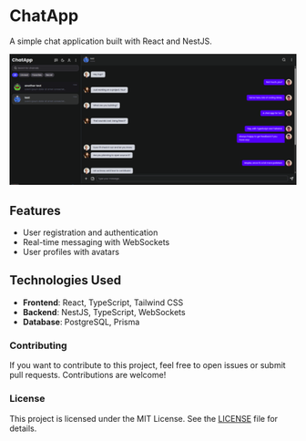 # ChatApp 
A simple chat application built with React and NestJS.

<img src="https://github.com/AydinTheFirst/chat-app/blob/main/assets/screeen_shoot.png" alt="ChatApp Screenshot" width="600">

## Features
- User registration and authentication
- Real-time messaging with WebSockets
- User profiles with avatars


## Technologies Used
- **Frontend**: React, TypeScript, Tailwind CSS
- **Backend**: NestJS, TypeScript, WebSockets
- **Database**: PostgreSQL, Prisma


### Contributing
If you want to contribute to this project, feel free to open issues or submit pull requests. Contributions are welcome!

### License
This project is licensed under the MIT License. See the [LICENSE](LICENSE) file for details.


